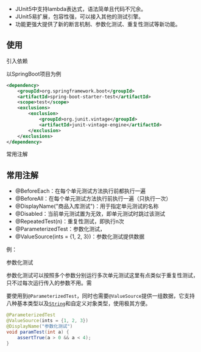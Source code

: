 - JUnit5中支持lambda表达式，语法简单且代码不冗余。
- JUnit5易扩展，包容性强，可以接入其他的测试引擎。
- 功能更强大提供了新的断言机制、参数化测试、重复性测试等新功能。



## 使用

引入依赖

以SpringBoot项目为例

```xml
<dependency>
    <groupId>org.springframework.boot</groupId>
    <artifactId>spring-boot-starter-test</artifactId>
    <scope>test</scope>
    <exclusions>
        <exclusion>
            <groupId>org.junit.vintage</groupId>
            <artifactId>junit-vintage-engine</artifactId>
        </exclusion>
    </exclusions>
</dependency>
```

常用注解

## 常用注解

- @BeforeEach：在每个单元测试方法执行前都执行一遍
- @BeforeAll：在每个单元测试方法执行前执行一遍（只执行一次）
- @DisplayName("商品入库测试")：用于指定单元测试的名称
- @Disabled：当前单元测试置为无效，即单元测试时跳过该测试
- @RepeatedTest(n)：重复性测试，即执行n次
- @ParameterizedTest：参数化测试，
- @ValueSource(ints = {1, 2, 3})：参数化测试提供数据



例：

参数化测试

参数化测试可以按照多个参数分别运行多次单元测试这里有点类似于重复性测试，只不过每次运行传入的参数不用。需

要使用到`@ParameterizedTest`，同时也需要`@ValueSource`提供一组数据，它支持八种基本类型以及[`String`](http://mp.weixin.qq.com/s?__biz=MzI3ODcxMzQzMw==&mid=2247516217&idx=3&sn=503a783cbfcd939966ab64c312d34bed&chksm=eb50050fdc278c19e8fa759d342ddaf1174a0050b5e21497eddea7155e0981c1952685edf03b&scene=21#wechat_redirect)和自定义对象类型，使用极其方便。

```java
@ParameterizedTest
@ValueSource(ints = {1, 2, 3})
@DisplayName("参数化测试")
void paramTest(int a) {
    assertTrue(a > 0 && a < 4);
}
```